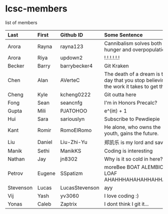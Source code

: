 # lcsc-members
list of members

| Last | First | Github ID | Some Sentence |
| :---      | :---       | :---      | :---          |
| Arora | Rayna | rayna123 | Cannibalism solves both world hunger and overpopulation |
| Arora | Riya | updown2 | !.!.!.!.!.! |
| Becker | Barry | barrybecker4 | Git Kraken |
| Chen | Alan | AVerteC | The death of a dream is the day that you stop believing in the work it takes to get there. |
| Cheng | Kyle | kcheng0222 | Git outta here |
| Fong | Sean | seancnfg | I'm in Honors Precalc? |
| Gupta | Mili | PJATOHOO | e^(iπ) + 1 |
| Hui | Sara | sariouslyn | Subscribe to Pewdiepie |
| Kant | Romir | RomoElRomo | He alone, who owns the youth, gains the future. |
| Liu | Daniel |Liu-Zhi-Yu | 郑凯乐 is my lord and savior |
| Manik | Sethi | ManikKS | Coding is interesting | 
| Nathan | Jay | jn8302 | Why is it so cold in here? | 
| Petrov | Eugene | SSpatizm | moreBee BOAT ALEMBIC LOAF AHAHHHAHAHAHHAHHAHAH |
| Stevenson | Lucas | LucasStevenson | ayy |
| Vij | Yash | yv3060 | I love coding :) |
| Yonas | Caleb | Zaptrix | I dont think I git it... |

